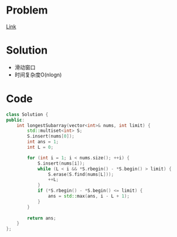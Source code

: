 # Problem
[Link](https://leetcode-cn.com/problems/constrained-subsequence-sum/)

# Solution

* 滑动窗口
* 时间复杂度O(nlogn)

# Code
```cpp
class Solution {
public:
    int longestSubarray(vector<int>& nums, int limit) {
        std::multiset<int> S;
        S.insert(nums[0]);
        int ans = 1;
        int L = 0;

        for (int i = 1; i < nums.size(); ++i) {
            S.insert(nums[i]);
            while (L < i && *S.rbegin() - *S.begin() > limit) {
                S.erase(S.find(nums[L]));
                ++L;
            }
            if (*S.rbegin() - *S.begin() <= limit) {
                ans = std::max(ans, i - L + 1);
            }
        }
        
        return ans;
    }
};
```
